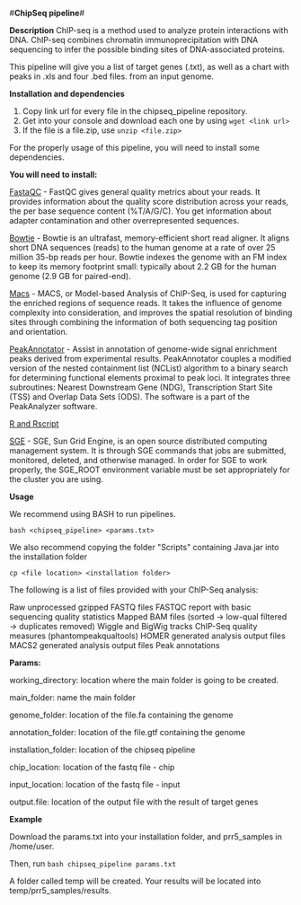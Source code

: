 #**ChipSeq pipeline**#

**Description**
ChIP-seq is a method used to analyze protein interactions with DNA. ChIP-seq combines chromatin immunoprecipitation with DNA sequencing to infer the possible binding sites of DNA-associated proteins.

This pipeline will give you a list of target genes (.txt), as well as a chart with peaks in .xls and four .bed files. from an input genome.

**Installation and dependencies**

1. Copy link url for every file in the chipseq_pipeline repository.
2. Get into your console and download each one by using `wget <link url>`
3. If the file is a file.zip, use `unzip <file.zip>`

For the properly usage of this pipeline, you will need to install some dependencies.

**You will need to install:**


[FastaQC](www.bioinformatics.babraham.ac.uk/projects/fastqc/) - FastQC gives general quality metrics about your reads. It provides information about the quality score distribution across your reads, the per base sequence content (%T/A/G/C). You get information about adapter contamination and other overrepresented sequences.

[Bowtie](https://sourceforge.net/projects/bowtie-bio/files/bowtie/1.2.2) - Bowtie is an ultrafast, memory-efficient short read aligner. It aligns short DNA sequences (reads) to the human genome at a rate of over 25 million 35-bp reads per hour. Bowtie indexes the genome with an FM index to keep its memory footprint small: typically about 2.2 GB for the human genome (2.9 GB for paired-end).

[Macs](https://github.com/taoliu/MACS) - MACS, or Model-based Analysis of ChIP-Seq, is used for capturing the enriched regions of sequence reads. It takes the influence of genome complexity into consideration, and improves the spatial resolution of binding sites through combining the information of both sequencing tag position and orientation.

[PeakAnnotator](https://www.ebi.ac.uk/research/bertone/software) - Assist in annotation of genome-wide signal enrichment peaks derived from experimental results. PeakAnnotator couples a modified version of the nested containment list (NCList) algorithm to a binary search for determining functional elements proximal to peak loci. It integrates three subroutines: Nearest Downstream Gene (NDG), Transcription Start Site (TSS) and Overlap Data Sets (ODS). The software is a part of the PeakAnalyzer software.


[R and Rscript](https://stat.ethz.ch/R-manual/R-devel/library/utils/html/Rscript.html)

[SGE](http://genomics.princeton.edu/support/grids/sge.shtml) - SGE, Sun Grid Engine, is an open source distributed computing management system. It is through SGE commands that jobs are submitted, monitored, deleted, and otherwise managed. In order for SGE to work properly, the SGE_ROOT environment variable must be set appropriately for the cluster you are using. 


**Usage**

We recommend using BASH to run pipelines.

`bash <chipseq_pipeline> <params.txt>`

We also recommend copying the folder "Scripts" containing Java.jar into the installation folder

`cp <file location> <installation folder>`

The following is a list of files provided with your ChIP-Seq analysis:

Raw unprocessed gzipped FASTQ files
FASTQC report with basic sequencing quality statistics
Mapped BAM files (sorted -> low-qual filtered -> duplicates removed)
Wiggle and BigWig tracks
ChIP-Seq quality measures (phantompeakqualtools)
HOMER generated analysis output files
MACS2 generated analysis output files
Peak annotations

**Params:**

working_directory: location where the main folder is going to be created. 

main_folder:  name the main folder

genome_folder: location of the file.fa containing the genome

annotation_folder: location of the file.gtf containing the genome

installation_folder: location of the chipseq pipeline

chip_location: location of the fastq file - chip

input_location: location of the fastq file - input

output.file: location of the output file with the result of target genes 

**Example**

Download the params.txt into your installation folder, and prr5_samples in /home/user.

Then, run `bash chipseq_pipeline params.txt`

A folder called temp will be created. Your results will be located into temp/prr5_samples/results.



